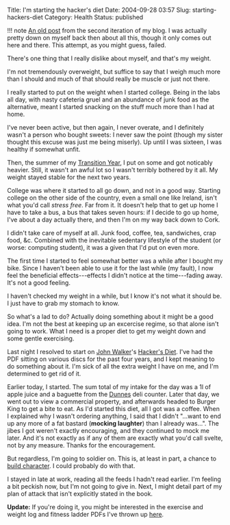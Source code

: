 Title: I'm starting the hacker's diet
Date: 2004-09-28 03:57
Slug: starting-hackers-diet
Category: Health
Status: published

!!! note
    [An old post](https://web.archive.org/web/20080829000908/http://talideon.com/weblog/2004/09/starting-hackers-diet.cfm) from the second iteration of my blog. I was actually pretty down on myself back then about all this, though it only comes out here and there. This attempt, as you might guess, failed.

There's one thing that I really dislike about myself, and that's my weight.

I'm not tremendously overweight, but suffice to say that I weigh much more than I should and much of that should really be muscle or just not there.

I really started to put on the weight when I started college. Being in the labs all day, with nasty cafeteria gruel and an abundance of junk food as the alternative, meant I started snacking on the stuff much more than I had at home.

I've never been active, but then again, I never overate, and I definitely wasn't a person who bought sweets: I never saw the point (though my sister thought this excuse was just me being miserly). Up until I was sixteen, I was healthy if somewhat unfit.

Then, the summer of my [Transition Year](http://www.oasis.gov.ie/education/post_primary_education/transition_year.html), I put on some and got noticably heavier. Still, it wasn't an awful lot so I wasn't terribly bothered by it all. My weight stayed stable for the next two years.

College was where it started to all go down, and not in a good way. Starting college on the other side of the country, even a small one like Ireland, isn't what you'd call *stress free*. Far from it. It doesn't help that to get up home I have to take a bus, a bus that takes seven hours: if I decide to go up home, I've about a day actually there, and then I'm on my way back down to Cork.

I didn't take care of myself at all. Junk food, coffee, tea, sandwiches, crap food, &c. Combined with the inevitable sedentary lifestyle of the student (or worse: computing student), it was a given that I'd put on even more.

The first time I started to feel somewhat better was a while after I bought my bike. Since I haven't been able to use it for the last while (my fault), I now feel the beneficial effects---effects I didn't notice at the time---fading away. It's not a good feeling.

I haven't checked my weight in a while, but I know it's not what it should be. I just have to grab my stomach to know.

So what's a lad to do? Actually doing something about it might be a good idea. I'm not the best at keeping up an excercise regime, so that alone isn't going to work. What I need is a proper diet to get my weight down and some gentle exercising.

Last night I resolved to start on [John Walker](http://www.fourmilab.ch/)'s [Hacker's Diet](http://www.fourmilab.ch/hackdiet/). I've had the PDF sitting on various discs for the past four years, and I kept meaning to do something about it. I'm sick of all the extra weight I have on me, and I'm determined to get rid of it.

Earlier today, I started. The sum total of my intake for the day was a 1l of apple juice and a baguette from the [Dunnes](http://www.dunnesstores.com/) deli counter. Later that day, we went out to view a commercial property, and afterwards headed to Burger King to get a bite to eat. As I'd started this diet, all I got was a coffee. When I explained why I wasn't ordering anything, I said that I didn't "...want to end up any more of a fat bastard (**mocking laughter**) than I already was...". The jibes I got weren't exactly encouraging, and they continued to mock me later. And it's not exactly as if any of them are exactly what you'd call svelte, not by any measure. Thanks for the encouragement.

But regardless, I'm going to soldier on. This is, at least in part, a chance to [build character](http://www.yale.edu/ynhti/curriculum/units/1997/5/97.05.08.x.html). I could probably do with that.

I stayed in late at work, reading all the feeds I hadn't read earlier. I'm feeling a bit peckish now, but I'm not going to give in. Next, I might detail part of my plan of attack that isn't explicitly stated in the book.

**Update:** If you're doing it, you might be interested in the exercise and weight log and fitness ladder PDFs I've thrown up [here](https://web.archive.org/web/20080829000908/http://talideon.com/weblog/2004/10/hackers-diet-downloads.cfm).
